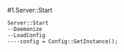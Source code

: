 #1.Server::Start

```
Server::Start
--Daemonize
--LoadConfig
----config = Config::GetInstance();

```